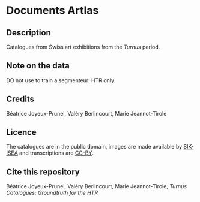 # Documents  Artlas

## Description

Catalogues from Swiss art exhibitions from the _Turnus_ period.

## Note on the data

DO not use to train a segmenteur: HTR only.


## Credits 

Béatrice Joyeux-Prunel, Valéry Berlincourt, Marie Jeannot-Tirole

## Licence

The catalogues are in the public domain, images are made available by [SIK-ISEA](https://www.sik-isea.ch/fr-ch/Archives-de-lart-biblioth%C3%A8que/Biblioth%C3%A8que/Fonds-num%C3%A9riques/Catalogue-des-Turnus) and transcriptions are [CC-BY](https://creativecommons.org/licenses/by/2.0/fr/).

## Cite this repository

Béatrice Joyeux-Prunel, Valéry Berlincourt, Marie Jeannot-Tirole, _Turnus Catalogues: Groundtruth for the HTR_